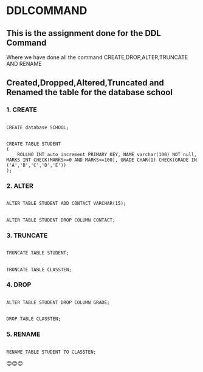 # DDLCOMMAND
## This is the assignment done for the DDL Command

Where we have done all the command CREATE,DROP,ALTER,TRUNCATE AND RENAME

## Created,Dropped,Altered,Truncated and Renamed the table for the database school
### 1. CREATE
##
  	CREATE database SCHOOL;
##
  	CREATE TABLE STUDENT
   	(
		ROLLNO INT auto_increment PRIMARY KEY, NAME varchar(100) NOT null, MARKS INT CHECK(MARKS>=0 AND MARKS<=100), GRADE CHAR(1) CHECK(GRADE IN ('A','B','C','D','E'))
	);

### 2. ALTER
##
	ALTER TABLE STUDENT ADD CONTACT VARCHAR(15);
##
  	ALTER TABLE STUDENT DROP COLUMN CONTACT;

### 3. TRUNCATE
##
  	TRUNCATE TABLE STUDENT;
##
  	TRUNCATE TABLE CLASSTEN;

### 4. DROP
##
  	ALTER TABLE STUDENT DROP COLUMN GRADE;
##
  	DROP TABLE CLASSTEN;

### 5. RENAME
##
  	RENAME TABLE STUDENT TO CLASSTEN;

:blush::blush::blush:
